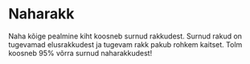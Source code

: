 # Naharakk

Naha kõige pealmine kiht koosneb surnud rakkudest. Surnud rakud on tugevamad
elusrakkudest ja tugevam rakk pakub rohkem kaitset. Tolm koosneb 95% võrra
surnud naharakkudest!
